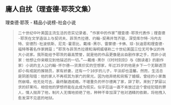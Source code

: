 ## 庸人自扰（理查德·耶茨文集）

理查德·耶茨  -  精品小说榜-社会小说

>     二十世纪中叶美国主流生活的忠实记录者、“作家中的作家”理查德·耶茨代表作；理查德·耶茨在文学造诣上与契诃夫、菲茨杰拉德、约翰·契弗并驾齐驱，深受库尔特·冯内古特、安德烈·杜波依斯、尼克·霍恩比、戴维·黑尔、雷蒙德·卡佛、琼·狄迪恩和理查德·福特等著名作家拥趸；“耶茨与菲茨杰拉德和海明威堪称二十世纪美国三位无可争议的伟大小说家。我所能给予耶茨的最高赞誉，就是他的作品更像是出自剧作家之手，而非小说家：他想让你亲眼见到他描述的一切。”——戴维·黑尔（《时时刻刻》与《朗读者》的剧作家）小说的主人公约翰·怀尔德——货真价实的空想家，年过35岁的他是乡下一个无聊透顶却小有成就的推销员，家有娇妻，还有一个10岁的儿子，平淡却也温馨。然而，生活总是阴差阳错：他的家人不再视其为家门的荣光，因为他弃绝和背叛了婚姻，曾经的小家轰然崩塌，他无处可去，最终酗酒成瘾。不堪重负的怀尔德离了家，辞了职，来到了梦寐以求的好莱坞，相信他的梦想终能在此成为现实。似乎厄运一直不肯放过这个曾经犯错的罪人，情人抛弃了他，制片人无情地拒绝了他，种种不幸加深了他对酒精的依赖，将他拽入愈发深不见底的地狱。
